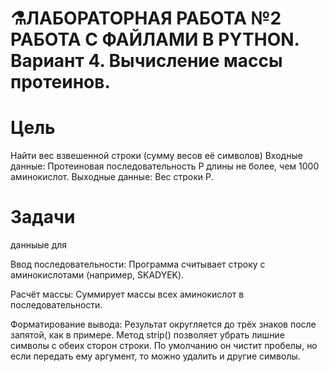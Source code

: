 # ⚗️ЛАБОРАТОРНАЯ РАБОТА №2 РАБОТА С ФАЙЛАМИ В PYTHON. Вариант 4. Вычисление массы протеинов. 

# Цель
Найти вес взвешенной строки (сумму весов её символов)
Входные данные: Протеиновая последовательность P длины не более, чем 1000 аминокислот.
Выходные данные: Вес строки P.

# Задачи
данныые для

Ввод последовательности: Программа считывает строку с аминокислотами (например, SKADYEK).

Расчёт массы: Суммирует массы всех аминокислот в последовательности.

Форматирование вывода: Результат округляется до трёх знаков после запятой, как в примере.
Метод strip() позволяет убрать лишние символы с обеих сторон строки. По умолчанию он чистит пробелы, но если передать ему аргумент, то можно удалить и другие символы.
